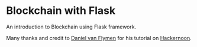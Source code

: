 # Blockchain with Flask
An introduction to Blockchain using Flask framework. 

Many thanks and credit to [Daniel van Flymen](https://github.com/dvf) for his tutorial on [Hackernoon](https://hackernoon.com/learn-blockchains-by-building-one-117428612f46).
